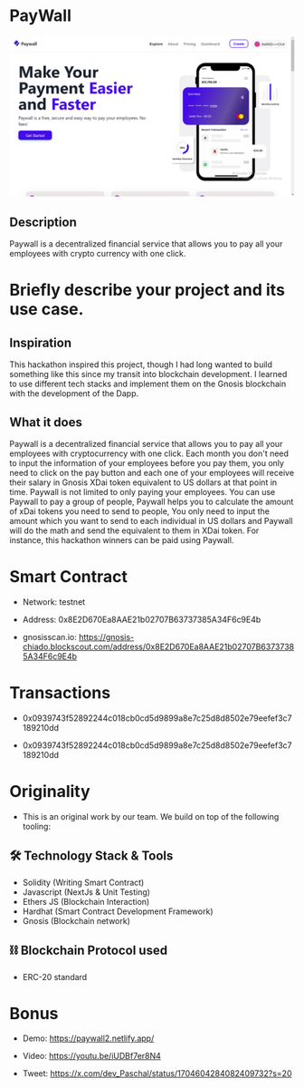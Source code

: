 # PayWall

![screenshot](./frontend/assets/Screenshot%20(94).png)

## Description

Paywall is a decentralized financial service that allows you to pay all your employees with crypto currency with one click.

# Briefly describe your project and its use case.

## Inspiration

This hackathon inspired this project, though I had long wanted to build something like this since my transit into blockchain development. I learned to use different tech stacks and implement them on the Gnosis blockchain with the development of the Dapp. 

## What it does

Paywall is a decentralized financial service that allows you to pay all your employees with cryptocurrency with one click. Each month you don't need to input the information of your employees before you pay them, you only need to click on the pay button and each one of your employees will receive their salary in Gnosis XDai token equivalent to US dollars at that point in time. Paywall is not limited to only paying your employees. You can use Paywall to pay a group of people, Paywall helps you to calculate the amount of xDai tokens you need to send to people, You only need to input the amount which you want to send to each individual in US dollars and Paywall will do the math and send the equivalent to them in XDai token. For instance, this hackathon winners can be paid using Paywall. 

 
# Smart Contract

- Network: testnet

- Address: 0x8E2D670Ea8AAE21b02707B63737385A34F6c9E4b

- gnosisscan.io: https://gnosis-chiado.blockscout.com/address/0x8E2D670Ea8AAE21b02707B63737385A34F6c9E4b

 
# Transactions

 
- 0x0939743f52892244c018cb0cd5d9899a8e7c25d8d8502e79eefef3c7189210dd

- 0x0939743f52892244c018cb0cd5d9899a8e7c25d8d8502e79eefef3c7189210dd

 
# Originality

- This is an original work by our team. We build on top of the following tooling:

## 🛠 Technology Stack & Tools

- Solidity (Writing Smart Contract)
- Javascript (NextJs & Unit Testing)
- Ethers JS (Blockchain Interaction)
- Hardhat (Smart Contract Development Framework)
- Gnosis (Blockchain network)

## ⛓ Blockchain Protocol used

- ERC-20 standard

# Bonus

- Demo: https://paywall2.netlify.app/

- Video: https://youtu.be/iUDBf7er8N4

- Tweet: https://x.com/dev_Paschal/status/1704604284082409732?s=20
 